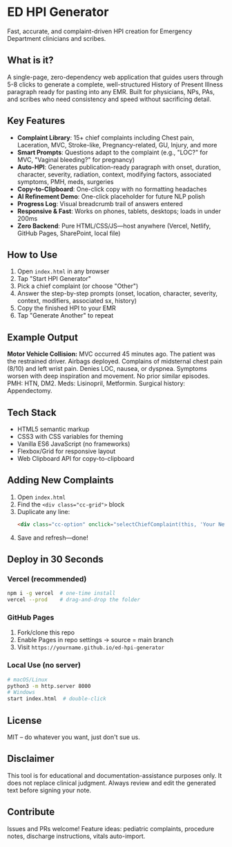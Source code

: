# ED HPI Generator

Fast, accurate, and complaint-driven HPI creation for Emergency Department clinicians and scribes.

## What is it?

A single-page, zero-dependency web application that guides users through 5-8 clicks to generate a complete, well-structured History of Present Illness paragraph ready for pasting into any EMR. Built for physicians, NPs, PAs, and scribes who need consistency and speed without sacrificing detail.

## Key Features

- **Complaint Library**: 15+ chief complaints including Chest pain, Laceration, MVC, Stroke-like, Pregnancy-related, GU, Injury, and more
- **Smart Prompts**: Questions adapt to the complaint (e.g., "LOC?" for MVC, "Vaginal bleeding?" for pregnancy)
- **Auto-HPI**: Generates publication-ready paragraph with onset, duration, character, severity, radiation, context, modifying factors, associated symptoms, PMH, meds, surgeries
- **Copy-to-Clipboard**: One-click copy with no formatting headaches
- **AI Refinement Demo**: One-click placeholder for future NLP polish
- **Progress Log**: Visual breadcrumb trail of answers entered
- **Responsive & Fast**: Works on phones, tablets, desktops; loads in under 200ms
- **Zero Backend**: Pure HTML/CSS/JS—host anywhere (Vercel, Netlify, GitHub Pages, SharePoint, local file)

## How to Use

1. Open `index.html` in any browser
2. Tap "Start HPI Generator"
3. Pick a chief complaint (or choose "Other")
4. Answer the step-by-step prompts (onset, location, character, severity, context, modifiers, associated sx, history)
5. Copy the finished HPI to your EMR
6. Tap "Generate Another" to repeat

## Example Output

**Motor Vehicle Collision:**
MVC occurred 45 minutes ago. The patient was the restrained driver. Airbags deployed. Complains of midsternal chest pain (8/10) and left wrist pain. Denies LOC, nausea, or dyspnea. Symptoms worsen with deep inspiration and movement. No prior similar episodes. PMH: HTN, DM2. Meds: Lisinopril, Metformin. Surgical history: Appendectomy.

## Tech Stack

- HTML5 semantic markup
- CSS3 with CSS variables for theming
- Vanilla ES6 JavaScript (no frameworks)
- Flexbox/Grid for responsive layout
- Web Clipboard API for copy-to-clipboard

## Adding New Complaints

1. Open `index.html`
2. Find the `<div class="cc-grid">` block
3. Duplicate any line:
   ```html
   <div class="cc-option" onclick="selectChiefComplaint(this, 'Your New Complaint')">Your New Complaint</div>
   ```
4. Save and refresh—done!

## Deploy in 30 Seconds

### Vercel (recommended)
```bash
npm i -g vercel  # one-time install
vercel --prod    # drag-and-drop the folder
```

### GitHub Pages
1. Fork/clone this repo
2. Enable Pages in repo settings → source = main branch
3. Visit `https://yourname.github.io/ed-hpi-generator`

### Local Use (no server)
```bash
# macOS/Linux
python3 -m http.server 8000
# Windows
start index.html  # double-click
```

## License

MIT – do whatever you want, just don't sue us.

## Disclaimer

This tool is for educational and documentation-assistance purposes only. It does not replace clinical judgment. Always review and edit the generated text before signing your note.

## Contribute

Issues and PRs welcome! Feature ideas: pediatric complaints, procedure notes, discharge instructions, vitals auto-import.
